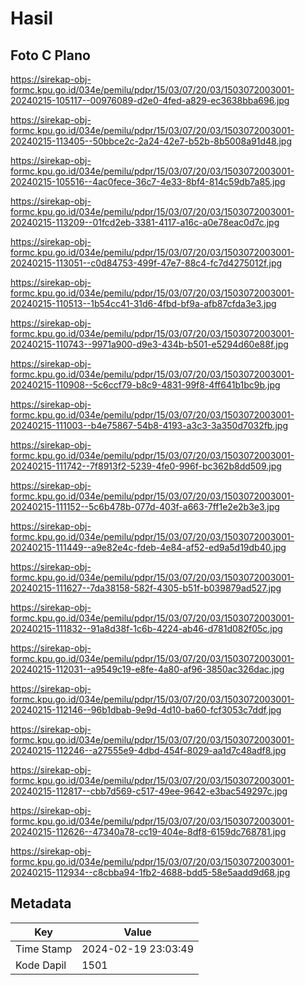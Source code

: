 # Hasil

## Foto C Plano

https://sirekap-obj-formc.kpu.go.id/034e/pemilu/pdpr/15/03/07/20/03/1503072003001-20240215-105117--00976089-d2e0-4fed-a829-ec3638bba696.jpg

https://sirekap-obj-formc.kpu.go.id/034e/pemilu/pdpr/15/03/07/20/03/1503072003001-20240215-113405--50bbce2c-2a24-42e7-b52b-8b5008a91d48.jpg

https://sirekap-obj-formc.kpu.go.id/034e/pemilu/pdpr/15/03/07/20/03/1503072003001-20240215-105516--4ac0fece-36c7-4e33-8bf4-814c59db7a85.jpg

https://sirekap-obj-formc.kpu.go.id/034e/pemilu/pdpr/15/03/07/20/03/1503072003001-20240215-113209--01fcd2eb-3381-4117-a16c-a0e78eac0d7c.jpg

https://sirekap-obj-formc.kpu.go.id/034e/pemilu/pdpr/15/03/07/20/03/1503072003001-20240215-113051--c0d84753-499f-47e7-88c4-fc7d4275012f.jpg

https://sirekap-obj-formc.kpu.go.id/034e/pemilu/pdpr/15/03/07/20/03/1503072003001-20240215-110513--1b54cc41-31d6-4fbd-bf9a-afb87cfda3e3.jpg

https://sirekap-obj-formc.kpu.go.id/034e/pemilu/pdpr/15/03/07/20/03/1503072003001-20240215-110743--9971a900-d9e3-434b-b501-e5294d60e88f.jpg

https://sirekap-obj-formc.kpu.go.id/034e/pemilu/pdpr/15/03/07/20/03/1503072003001-20240215-110908--5c6ccf79-b8c9-4831-99f8-4ff641b1bc9b.jpg

https://sirekap-obj-formc.kpu.go.id/034e/pemilu/pdpr/15/03/07/20/03/1503072003001-20240215-111003--b4e75867-54b8-4193-a3c3-3a350d7032fb.jpg

https://sirekap-obj-formc.kpu.go.id/034e/pemilu/pdpr/15/03/07/20/03/1503072003001-20240215-111742--7f8913f2-5239-4fe0-996f-bc362b8dd509.jpg

https://sirekap-obj-formc.kpu.go.id/034e/pemilu/pdpr/15/03/07/20/03/1503072003001-20240215-111152--5c6b478b-077d-403f-a663-7ff1e2e2b3e3.jpg

https://sirekap-obj-formc.kpu.go.id/034e/pemilu/pdpr/15/03/07/20/03/1503072003001-20240215-111449--a9e82e4c-fdeb-4e84-af52-ed9a5d19db40.jpg

https://sirekap-obj-formc.kpu.go.id/034e/pemilu/pdpr/15/03/07/20/03/1503072003001-20240215-111627--7da38158-582f-4305-b51f-b039879ad527.jpg

https://sirekap-obj-formc.kpu.go.id/034e/pemilu/pdpr/15/03/07/20/03/1503072003001-20240215-111832--91a8d38f-1c6b-4224-ab46-d781d082f05c.jpg

https://sirekap-obj-formc.kpu.go.id/034e/pemilu/pdpr/15/03/07/20/03/1503072003001-20240215-112031--a9549c19-e8fe-4a80-af96-3850ac326dac.jpg

https://sirekap-obj-formc.kpu.go.id/034e/pemilu/pdpr/15/03/07/20/03/1503072003001-20240215-112146--96b1dbab-9e9d-4d10-ba60-fcf3053c7ddf.jpg

https://sirekap-obj-formc.kpu.go.id/034e/pemilu/pdpr/15/03/07/20/03/1503072003001-20240215-112246--a27555e9-4dbd-454f-8029-aa1d7c48adf8.jpg

https://sirekap-obj-formc.kpu.go.id/034e/pemilu/pdpr/15/03/07/20/03/1503072003001-20240215-112817--cbb7d569-c517-49ee-9642-e3bac549297c.jpg

https://sirekap-obj-formc.kpu.go.id/034e/pemilu/pdpr/15/03/07/20/03/1503072003001-20240215-112626--47340a78-cc19-404e-8df8-6159dc768781.jpg

https://sirekap-obj-formc.kpu.go.id/034e/pemilu/pdpr/15/03/07/20/03/1503072003001-20240215-112934--c8cbba94-1fb2-4688-bdd5-58e5aadd9d68.jpg


## Metadata

| Key        | Value               |
| ---------- | ------------------- |
| Time Stamp | 2024-02-19 23:03:49 |
| Kode Dapil | 1501                |




